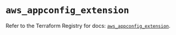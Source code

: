 # `aws_appconfig_extension`

Refer to the Terraform Registry for docs: [`aws_appconfig_extension`](https://registry.terraform.io/providers/hashicorp/aws/5.53.0/docs/resources/appconfig_extension).
